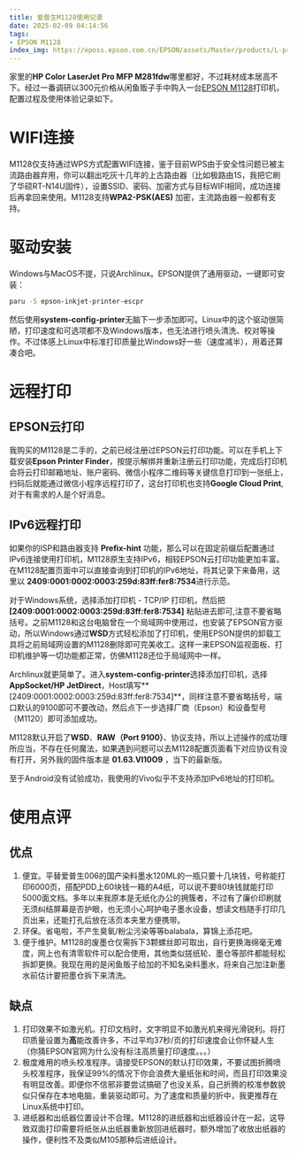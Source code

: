 ```yaml
---
title: 爱普生M1128使用记录
date: 2025-02-09 04:14:56
tags:
- EPSON M1128
index_img: https://eposs.epson.com.cn/EPSON/assets/Master/products/L-printer/m1128/M1128-1.png
---
```

家里的**HP Color LaserJet Pro MFP M281fdw**哪里都好，不过耗材成本居高不下。经过一番调研以300元价格从闲鱼贩子手中购入一台[EPSON M1128](https://www.epson.com.cn/products/l-printer/m1128/)打印机，配置过程及使用体验记录如下。
# WIFI连接
M1128仅支持通过WPS方式配置WIFI连接，鉴于目前WPS由于安全性问题已被主流路由器弃用，你可以翻出吃灰十几年的上古路由器（比如极路由1S，我把它刷了华硕RT-N14U固件），设置SSID、密码、加密方式与目标WIFI相同，成功连接后再拿回来使用。M1128支持**WPA2-PSK(AES)** 加密，主流路由器一般都有支持。
# 驱动安装
Windows与MacOS不提，只说Archlinux。EPSON提供了通用驱动，一键即可安装：
```bash
paru -S epson-inkjet-printer-escpr
```
然后使用**system-config-printer**无脑下一步添加即可。Linux中的这个驱动很简陋，打印速度和可选项都不及Windows版本，也无法进行喷头清洗、校对等操作。不过体感上Linux中标准打印质量比Windows好一些（速度减半），用着还算凑合吧。
# 远程打印
## EPSON云打印
我购买的M1128是二手的，之前已经注册过EPSON云打印功能。可以在手机上下载安装**Epson Printer Finder**，按提示解绑并重新注册云打印功能，完成后打印机会将云打印邮箱地址、账户密码、微信小程序二维码等关键信息打印到一张纸上，扫码后就能通过微信小程序远程打印了，这台打印机也支持**Google Cloud Print**,对于有需求的人是个好消息。
## IPv6远程打印
如果你的ISP和路由器支持 **Prefix-hint** 功能，那么可以在固定前缀后配置通过IPv6连接使用打印机，M1128原生支持IPv6，相较EPSON云打印功能更加丰富。在M1128配置页面中可以直接查询到打印机的IPv6地址，将其记录下来备用，这里以 **2409:0001:0002:0003:259d:83ff:fer8:7534**进行示范。

对于Windows系统，选择添加打印机 - TCP/IP 打印机，然后把 **[2409:0001:0002:0003:259d:83ff:fer8:7534]** 粘贴进去即可,注意不要省略括号。之前M1128和这台电脑曾在一个局域网中使用过，也安装了EPSON官方驱动，所以Windows通过**WSD**方式轻松添加了打印机，使用EPSON提供的卸载工具将之前局域网设置的M1128删除即可完美收工。这样一来EPSON监视面板、打印机维护等一切功能都正常，仿佛M1128还位于局域网中一样。

Archlinux就更简单了。进入**system-config-printer**选择添加打印机，选择 **AppSocket/HP JetDirect**，Host填写**[2409:0001:0002:0003:259d:83ff:fer8:7534]**，同样注意不要省略括号，端口默认的9100即可不要改动，然后点下一步选择厂商（Epson）和设备型号（M1120）即可添加成功。

M1128默认开启了**WSD**、**RAW（Port 9100）**、协议支持，所以上述操作的成功理所应当，不存在任何魔法，如果遇到问题可以去M1128配置页面看下对应协议有没有打开，另外我的固件版本是 **01.63.VI10O9** ，当下的最新版。

至于Android没有试验成功，我使用的Vivo似乎不支持添加IPv6地址的打印机。
# 使用点评
## 优点
1. 便宜。平替爱普生006的国产染料墨水120ML的一瓶只要十几块钱，号称能打印6000页，搭配PDD上60块钱一箱的A4纸，可以说不要80块钱就能打印5000面文档。多年以来我原本是无纸化办公的拥簇者，不过有了廉价印刷就无须纠结屏幕是否护眼，也无须小心呵护电子墨水设备，想读文档随手打印几页出来，还能打孔后放在活页本夹里方便携带。
2. 环保。省电啦，不产生臭氧/粉尘污染等等balabala，算锦上添花吧。
3. 便于维护。M1128的废墨仓仅需拆下3颗螺丝即可取出，自行更换海绵毫无难度，网上也有清零软件可以配合使用，其他类似搓纸轮、墨仓等部件都能轻松拆卸更换。我现在用的是闲鱼贩子给加的不知名染料墨水，将来自己加注新墨水前估计要把墨仓拆下来清洗。
## 缺点
1. 打印效果不如激光机。打印文档时，文字明显不如激光机来得光滑锐利。将打印质量设置为**高**能改善许多，不过平均37秒/页的打印速度会让你怀疑人生（你猜EPSON官网为什么没有标注高质量打印速度。。。）
2. 极度难用的喷头校准程序。请接受EPSON的默认打印效果，不要试图折腾喷头校准程序，我保证99%的情况下你会浪费大量纸张和时间，而且打印效果没有明显改善。即便你不信邪非要尝试搞砸了也没关系，自己折腾的校准参数貌似只保存在本地电脑，重装驱动即可。为了速度和质量的折中，我更推荐在Linux系统中打印。
3. 进纸器和出纸器位置设计不合理。M1128的进纸器和出纸器设计在一起，这导致双面打印需要将纸张从出纸器重新放回进纸器时，额外增加了收放出纸器的操作，便利性不及类似M105那种后进纸设计。

